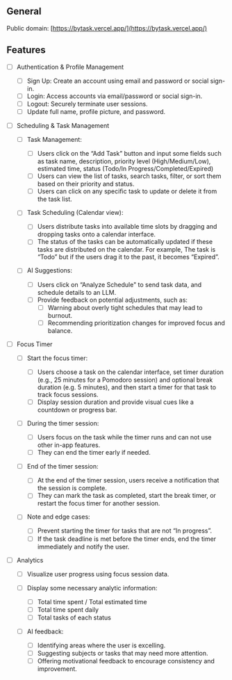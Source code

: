 ## General

Public domain: [https://bytask.vercel.app/](https://bytask.vercel.app/)

## Features

- [ ] Authentication & Profile Management

  - [ ] Sign Up: Create an account using email and password or social sign-in.
  - [ ] Login: Access accounts via email/password or social sign-in.
  - [ ] Logout: Securely terminate user sessions.
  - [ ] Update full name, profile picture, and password.

- [ ] Scheduling & Task Management

  - [ ] Task Management:

    - [ ] Users click on the “Add Task” button and input some fields such as task name, description, priority level (High/Medium/Low), estimated time, status (Todo/In Progress/Completed/Expired)
    - [ ] Users can view the list of tasks, search tasks, filter, or sort them based on their priority and status.
    - [ ] Users can click on any specific task to update or delete it from the task list.

  - [ ] Task Scheduling (Calendar view):

    - [ ] Users distribute tasks into available time slots by dragging and dropping tasks onto a calendar interface.
    - [ ] The status of the tasks can be automatically updated if these tasks are distributed on the calendar. For example, The task is “Todo” but if the users drag it to the past, it becomes “Expired”.

  - [ ] AI Suggestions:

    - [ ] Users click on “Analyze Schedule" to send task data, and schedule details to an LLM.
    - [ ] Provide feedback on potential adjustments, such as:
      - [ ] Warning about overly tight schedules that may lead to burnout.
      - [ ] Recommending prioritization changes for improved focus and balance.

- [ ] Focus Timer

  - [ ] Start the focus timer:

    - [ ] Users choose a task on the calendar interface, set timer duration (e.g., 25 minutes for a Pomodoro session) and optional break duration (e.g. 5 minutes), and then start a timer for that task to track focus sessions.
    - [ ] Display session duration and provide visual cues like a countdown or progress bar.

  - [ ] During the timer session:

    - [ ] Users focus on the task while the timer runs and can not use other in-app features.
    - [ ] They can end the timer early if needed.

  - [ ] End of the timer session:

    - [ ] At the end of the timer session, users receive a notification that the session is complete.
    - [ ] They can mark the task as completed, start the break timer, or restart the focus timer for another session.

  - [ ] Note and edge cases:

    - [ ] Prevent starting the timer for tasks that are not “In progress”.
    - [ ] If the task deadline is met before the timer ends, end the timer immediately and notify the user.

- [ ] Analytics

  - [ ] Visualize user progress using focus session data.
  - [ ] Display some necessary analytic information:

    - [ ] Total time spent / Total estimated time
    - [ ] Total time spent daily
    - [ ] Total tasks of each status

  - [ ] AI feedback:

    - [ ] Identifying areas where the user is excelling.
    - [ ] Suggesting subjects or tasks that may need more attention.
    - [ ] Offering motivational feedback to encourage consistency and improvement.
